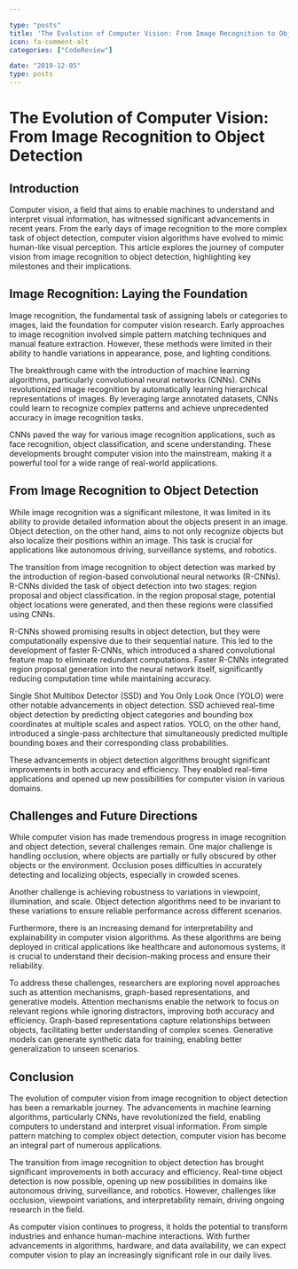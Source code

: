 ```yaml
---

type: "posts"
title: 'The Evolution of Computer Vision: From Image Recognition to Object Detection'
icon: fa-comment-alt
categories: ["CodeReview"]

date: "2019-12-05"
type: posts
---
```





# The Evolution of Computer Vision: From Image Recognition to Object Detection

## Introduction

Computer vision, a field that aims to enable machines to understand and interpret visual information, has witnessed significant advancements in recent years. From the early days of image recognition to the more complex task of object detection, computer vision algorithms have evolved to mimic human-like visual perception. This article explores the journey of computer vision from image recognition to object detection, highlighting key milestones and their implications.

## Image Recognition: Laying the Foundation

Image recognition, the fundamental task of assigning labels or categories to images, laid the foundation for computer vision research. Early approaches to image recognition involved simple pattern matching techniques and manual feature extraction. However, these methods were limited in their ability to handle variations in appearance, pose, and lighting conditions.

The breakthrough came with the introduction of machine learning algorithms, particularly convolutional neural networks (CNNs). CNNs revolutionized image recognition by automatically learning hierarchical representations of images. By leveraging large annotated datasets, CNNs could learn to recognize complex patterns and achieve unprecedented accuracy in image recognition tasks.

CNNs paved the way for various image recognition applications, such as face recognition, object classification, and scene understanding. These developments brought computer vision into the mainstream, making it a powerful tool for a wide range of real-world applications.

## From Image Recognition to Object Detection

While image recognition was a significant milestone, it was limited in its ability to provide detailed information about the objects present in an image. Object detection, on the other hand, aims to not only recognize objects but also localize their positions within an image. This task is crucial for applications like autonomous driving, surveillance systems, and robotics.

The transition from image recognition to object detection was marked by the introduction of region-based convolutional neural networks (R-CNNs). R-CNNs divided the task of object detection into two stages: region proposal and object classification. In the region proposal stage, potential object locations were generated, and then these regions were classified using CNNs.

R-CNNs showed promising results in object detection, but they were computationally expensive due to their sequential nature. This led to the development of faster R-CNNs, which introduced a shared convolutional feature map to eliminate redundant computations. Faster R-CNNs integrated region proposal generation into the neural network itself, significantly reducing computation time while maintaining accuracy.

Single Shot Multibox Detector (SSD) and You Only Look Once (YOLO) were other notable advancements in object detection. SSD achieved real-time object detection by predicting object categories and bounding box coordinates at multiple scales and aspect ratios. YOLO, on the other hand, introduced a single-pass architecture that simultaneously predicted multiple bounding boxes and their corresponding class probabilities.

These advancements in object detection algorithms brought significant improvements in both accuracy and efficiency. They enabled real-time applications and opened up new possibilities for computer vision in various domains.

## Challenges and Future Directions

While computer vision has made tremendous progress in image recognition and object detection, several challenges remain. One major challenge is handling occlusion, where objects are partially or fully obscured by other objects or the environment. Occlusion poses difficulties in accurately detecting and localizing objects, especially in crowded scenes.

Another challenge is achieving robustness to variations in viewpoint, illumination, and scale. Object detection algorithms need to be invariant to these variations to ensure reliable performance across different scenarios.

Furthermore, there is an increasing demand for interpretability and explainability in computer vision algorithms. As these algorithms are being deployed in critical applications like healthcare and autonomous systems, it is crucial to understand their decision-making process and ensure their reliability.

To address these challenges, researchers are exploring novel approaches such as attention mechanisms, graph-based representations, and generative models. Attention mechanisms enable the network to focus on relevant regions while ignoring distractors, improving both accuracy and efficiency. Graph-based representations capture relationships between objects, facilitating better understanding of complex scenes. Generative models can generate synthetic data for training, enabling better generalization to unseen scenarios.

## Conclusion

The evolution of computer vision from image recognition to object detection has been a remarkable journey. The advancements in machine learning algorithms, particularly CNNs, have revolutionized the field, enabling computers to understand and interpret visual information. From simple pattern matching to complex object detection, computer vision has become an integral part of numerous applications.

The transition from image recognition to object detection has brought significant improvements in both accuracy and efficiency. Real-time object detection is now possible, opening up new possibilities in domains like autonomous driving, surveillance, and robotics. However, challenges like occlusion, viewpoint variations, and interpretability remain, driving ongoing research in the field.

As computer vision continues to progress, it holds the potential to transform industries and enhance human-machine interactions. With further advancements in algorithms, hardware, and data availability, we can expect computer vision to play an increasingly significant role in our daily lives.